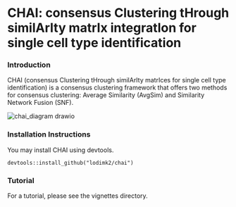 # CHAI: consensus Clustering tHrough similArIty matrIx integratIon for single cell type identification

### Introduction 
CHAI (consensus Clustering tHrough similArIty matrIces for single cell type identification) is a consensus clustering framework that offers two methods for consensus clustering: Average Similarity (AvgSim) and Similarity Network Fusion (SNF).

![chai_diagram drawio](https://github.com/lodimk2/chai/assets/69815640/55da0500-7231-421a-b31a-6406057b94bd)

### Installation Instructions 
You may install CHAI using devtools. 

```devtools::install_github("lodimk2/chai")```

### Tutorial
For a tutorial, please see the vignettes directory. 
